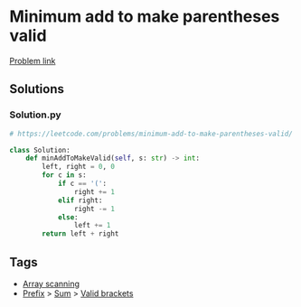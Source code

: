 # Minimum add to make parentheses valid

[Problem link](https://leetcode.com/problems/minimum-add-to-make-parentheses-valid/)

## Solutions


### Solution.py
```py
# https://leetcode.com/problems/minimum-add-to-make-parentheses-valid/

class Solution:
    def minAddToMakeValid(self, s: str) -> int:
        left, right = 0, 0
        for c in s:
            if c == '(':
                right += 1
            elif right:
                right -= 1
            else:
                left += 1
        return left + right
```
## Tags

* [Array scanning](/Collections/array-scanning.md#array-scanning)
* [Prefix](/Collections/prefix.md#prefix) > [Sum](/Collections/prefix.md#sum) > [Valid brackets](/Collections/prefix.md#valid-brackets)
